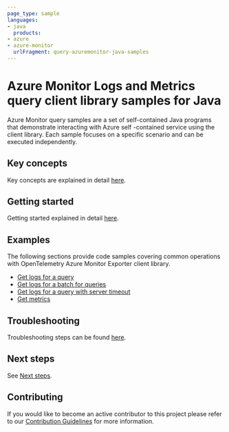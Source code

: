 ```yaml
---
page_type: sample
languages:
- java
  products:
- azure
- azure-monitor
  urlFragment: query-azuremonitor-java-samples
---
```


# Azure Monitor Logs and Metrics query client library samples for Java

Azure Monitor query samples are a set of self-contained Java programs that demonstrate interacting with Azure self
-contained service using the client library. Each sample focuses on a specific scenario and can be executed independently.

## Key concepts

Key concepts are explained in detail [here][SDK_README_KEY_CONCEPTS].

## Getting started

Getting started explained in detail [here][SDK_README_GETTING_STARTED].

## Examples

The following sections provide code samples covering common operations with OpenTelemetry Azure Monitor Exporter client
library.

* [Get logs for a query][get_logs]
* [Get logs for a batch for queries][get_batch_logs]
* [Get logs for a query with server timeout][get_servertimeout_logs]
* [Get metrics][get_metrics]

## Troubleshooting

Troubleshooting steps can be found [here][SDK_README_TROUBLESHOOTING].

## Next steps

See [Next steps][SDK_README_NEXT_STEPS].

## Contributing

If you would like to become an active contributor to this project please refer to our [Contribution
Guidelines][SDK_README_CONTRIBUTING] for more information.

<!-- LINKS -->
[SDK_README_CONTRIBUTING]: https://github.com/Azure/azure-sdk-for-java/blob/main/sdk/monitor/azure-monitor-query
[SDK_README_GETTING_STARTED]: https://github.com/Azure/azure-sdk-for-java/blob/main/sdk/monitor/azure-monitor-query
[SDK_README_TROUBLESHOOTING]: https://github.com/Azure/azure-sdk-for-java/blob/main/sdk/monitor/azure-monitor-query
[SDK_README_KEY_CONCEPTS]: https://github.com/Azure/azure-sdk-for-java/blob/main/sdk/monitor/azure-monitor-query
[SDK_README_DEPENDENCY]: https://github.com/Azure/azure-sdk-for-java/blob/main/sdk/monitor/azure-monitor-query
[SDK_README_NEXT_STEPS]: https://github.com/Azure/azure-sdk-for-java/blob/main/sdk/monitor/azure-monitor-query
[get_logs]: https://github.com/Azure/azure-sdk-for-java/blob/main/sdk/monitor/azure-monitor-query/src/samples/java/com/azure/monitor/query/LogsQuerySample.java
[get_batch_logs]: https://github.com/Azure/azure-sdk-for-java/blob/main/sdk/monitor/azure-monitor-query/src/samples/java/com/azure/monitor/query/LogsQueryBatchSample.java
[get_servertimeout_logs]: https://github.com/Azure/azure-sdk-for-java/blob/main/sdk/monitor/azure-monitor-query/src/samples/java/com/azure/monitor/query/ServerTimeoutSample.java
[get_metrics]: https://github.com/Azure/azure-sdk-for-java/blob/main/sdk/monitor/azure-monitor-query/src/samples/java/com/azure/monitor/query/MetricsQuerySample.java